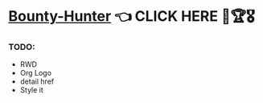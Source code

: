 # [Bounty-Hunter](https://d50000.github.io/Bounty-Hunter/) 👈 CLICK HERE 🏅🏆🎖️

### TODO:
- RWD
- Org Logo
- detail href
- Style it

